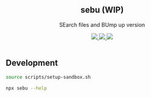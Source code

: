 <h2 align="center">sebu (WIP)</h2>
<p align="center">
  SEarch files and BUmp up version
</p>
<p align="center">
  <a title="Current version" href="https://badge.fury.io/js/sebu" rel="nofollow">
    <img src="https://badge.fury.io/js/sebu.svg">
  </a>
  <a title="deploy" href="https://github.com/algolia/shipjs" rel="nofollow">
    <img src="https://img.shields.io/badge/deploy-🛳%20Ship.js-blue?style=flat">
  </a>
  <a title="MIT License" href="[LICENSE](https://opensource.org/licenses/MIT)" rel="nofollow">
    <img src="https://img.shields.io/badge/License-MIT-green.svg">
  </a>
  <br>
  <br>
</p>

## Development

```bash
source scripts/setup-sandbox.sh

npx sebu --help
```
